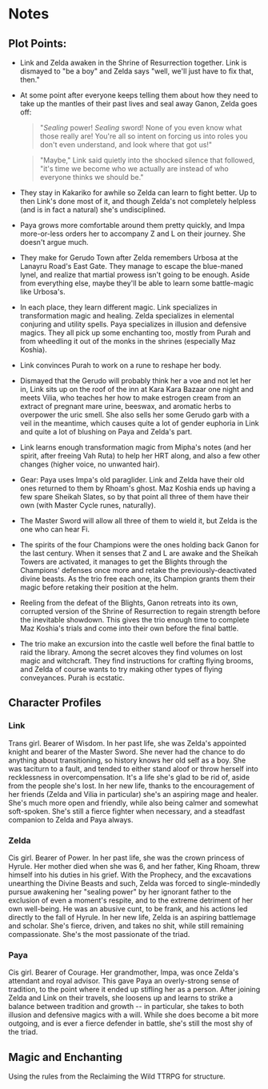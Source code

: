 Notes
=======================

Plot Points:
---------------

- Link and Zelda awaken in the Shrine of Resurrection together. Link is dismayed to "be a boy" and Zelda says "well, we'll just have to fix that, then."

- At some point after everyone keeps telling them about how they need to take up the mantles of their past lives and seal away Ganon, Zelda goes off: 

    > "_Sealing_ power! _Sealing_ sword! None of you even know what those really are! You're all so intent on forcing us into roles you don't even understand, and look where that got us!" 

    > "Maybe," Link said quietly into the shocked silence that followed, "it's time we become who we actually are instead of who everyone thinks we should be."

- They stay in Kakariko for awhile so Zelda can learn to fight better. Up to then Link's done most of it, and though Zelda's not completely helpless (and is in fact a natural) she's undisciplined.

- Paya grows more comfortable around them pretty quickly, and Impa more-or-less orders her to accompany Z and L on their journey. She doesn't argue much.

- They make for Gerudo Town after Zelda remembers Urbosa at the Lanayru Road's East Gate. They manage to escape the blue-maned lynel, and realize that martial prowess isn't going to be enough. Aside from everything else, maybe they'll be able to learn some battle-magic like Urbosa's.

- In each place, they learn different magic. Link specializes in transformation magic and healing. Zelda specializes in elemental conjuring and utility spells. Paya specializes in illusion and defensive magics. They all pick up some enchanting too, mostly from Purah and from wheedling it out of the monks in the shrines (especially Maz Koshia).

- Link convinces Purah to work on a rune to reshape her body.

- Dismayed that the Gerudo will probably think her a voe and not let her in, Link sits up on the roof of the inn at Kara Kara Bazaar one night and meets Vilia, who teaches her how to make estrogen cream from an extract of pregnant mare urine, beeswax, and aromatic herbs to overpower the uric smell. She also sells her some Gerudo garb with a veil in the meantime, which causes quite a lot of gender euphoria in Link and quite a lot of blushing on Paya and Zelda's part.

- Link learns enough transformation magic from Mipha's notes (and her spirit, after freeing Vah Ruta) to help her HRT along, and also a few other changes (higher voice, no unwanted hair).

- Gear: Paya uses Impa's old paraglider. Link and Zelda have their old ones returned to them by Rhoam's ghost. Maz Koshia ends up having a few spare Sheikah Slates, so by that point all three of them have their own (with Master Cycle runes, naturally).

- The Master Sword will allow all three of them to wield it, but Zelda is the one who can hear Fi.

- The spirits of the four Champions were the ones holding back Ganon for the last century. When it senses that Z and L are awake and the Sheikah Towers are activated, it manages to get the Blights through the Champions' defenses once more and retake the previously-deactivated divine beasts. As the trio free each one, its Champion grants them their magic before retaking their position at the helm.

- Reeling from the defeat of the Blights, Ganon retreats into its own, corrupted version of the Shrine of Resurrection to regain strength before the inevitable showdown. This gives the trio enough time to complete Maz Koshia's trials and come into their own before the final battle.

- The trio make an excursion into the castle well before the final battle to raid the library. Among the secret alcoves they find volumes on lost magic and witchcraft. They find instructions for crafting flying brooms, and Zelda of course wants to try making other types of flying conveyances. Purah is ecstatic.


Character Profiles
-----------------------

### Link
Trans girl. Bearer of Wisdom.
In her past life, she was Zelda's appointed knight and bearer of the Master Sword. She never had the chance to do anything about transitioning, so history knows her old self as a boy. She was taciturn to a fault, and tended to either stand aloof or throw herself into recklessness in overcompensation. It's a life she's glad to be rid of, aside from the people she's lost.
In her new life, thanks to the encouragement of her friends (Zelda and Vilia in particular) she's an aspiring mage and healer. She's much more open and friendly, while also being calmer and somewhat soft-spoken. She's still a fierce fighter when necessary, and a steadfast companion to Zelda and Paya always.

### Zelda
Cis girl. Bearer of Power.
In her past life, she was the crown princess of Hyrule. Her mother died when she was 6, and her father, King Rhoam, threw himself into his duties in his grief. With the Prophecy, and the excavations unearthing the Divine Beasts and such, Zelda was forced to single-mindedly pursue awakening her "sealing power" by her ignorant father to the exclusion of even a moment's respite, and to the extreme detriment of her own well-being. He was an abusive cunt, to be frank, and his actions led directly to the fall of Hyrule.
In her new life, Zelda is an aspiring battlemage and scholar. She's fierce, driven, and takes no shit, while still remaining compassionate. She's the most passionate of the triad.

### Paya
Cis girl. Bearer of Courage.
Her grandmother, Impa, was once Zelda's attendant and royal advisor. This gave Paya an overly-strong sense of tradition, to the point where it ended up stifling her as a person. After joining Zelda and Link on their travels, she loosens up and learns to strike a balance between tradition and growth -- in particular, she takes to both illusion and defensive magics with a will. While she does become a bit more outgoing, and is ever a fierce defender in battle, she's still the most shy of the triad.


Magic and Enchanting
--------------------------

Using the rules from the Reclaiming the Wild TTRPG for structure.